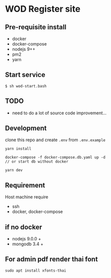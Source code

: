 
# WOD Register site

## Pre-requisite install
- docker
- docker-compose
- nodejs 9++
- pm2
- yarn

## Start service
```
$ sh wod-start.bash
```


## TODO
- need to do a lot of source code improvement...

## Development
clone this repo and create `.env` from `.env.example`

```
yarn install

docker-compose -f docker-compose.db.yaml up -d
// or start db without docker

yarn dev
```
## Requirement
Host machine require
- ssh
- docker, docker-compose

## if no docker
- nodejs 9.0.0 +
- mongodb 3.4 +


## For admin pdf render thai font
```
sudo apt install xfonts-thai 
```
